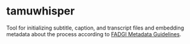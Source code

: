 # tamuwhisper

Tool for initializing subtitle, caption, and transcript files and embedding metadata about the process according to
[FADGI Metadata Guidelines](https://www.digitizationguidelines.gov/guidelines/FADGI_WebVTT_embed_guidelines_v0.1_2024-04-18.pdf).